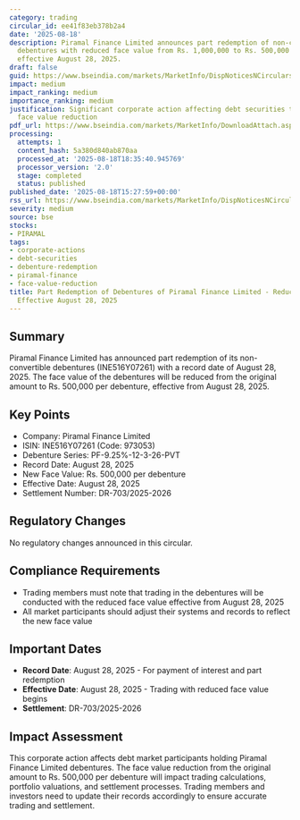 ```yaml
---
category: trading
circular_id: ee41f83eb378b2a4
date: '2025-08-18'
description: Piramal Finance Limited announces part redemption of non-convertible
  debentures with reduced face value from Rs. 1,000,000 to Rs. 500,000 per debenture
  effective August 28, 2025.
draft: false
guid: https://www.bseindia.com/markets/MarketInfo/DispNoticesNCirculars.aspx?Noticeid={36894956-E8A4-445F-960F-0C1298A4D224}&noticeno=20250818-61&dt=08/18/2025&icount=61&totcount=77&flag=0
impact: medium
impact_ranking: medium
importance_ranking: medium
justification: Significant corporate action affecting debt securities trading with
  face value reduction
pdf_url: https://www.bseindia.com/markets/MarketInfo/DownloadAttach.aspx?id=20250818-61&attachedId=
processing:
  attempts: 1
  content_hash: 5a380d840ab870aa
  processed_at: '2025-08-18T18:35:40.945769'
  processor_version: '2.0'
  stage: completed
  status: published
published_date: '2025-08-18T15:27:59+00:00'
rss_url: https://www.bseindia.com/markets/MarketInfo/DispNoticesNCirculars.aspx?Noticeid={36894956-E8A4-445F-960F-0C1298A4D224}&noticeno=20250818-61&dt=08/18/2025&icount=61&totcount=77&flag=0
severity: medium
source: bse
stocks:
- PIRAMAL
tags:
- corporate-actions
- debt-securities
- debenture-redemption
- piramal-finance
- face-value-reduction
title: Part Redemption of Debentures of Piramal Finance Limited - Reduced Face Value
  Effective August 28, 2025
---
```


## Summary

Piramal Finance Limited has announced part redemption of its non-convertible debentures (INE516Y07261) with a record date of August 28, 2025. The face value of the debentures will be reduced from the original amount to Rs. 500,000 per debenture, effective from August 28, 2025.

## Key Points

- Company: Piramal Finance Limited
- ISIN: INE516Y07261 (Code: 973053)
- Debenture Series: PF-9.25%-12-3-26-PVT
- Record Date: August 28, 2025
- New Face Value: Rs. 500,000 per debenture
- Effective Date: August 28, 2025
- Settlement Number: DR-703/2025-2026

## Regulatory Changes

No regulatory changes announced in this circular.

## Compliance Requirements

- Trading members must note that trading in the debentures will be conducted with the reduced face value effective from August 28, 2025
- All market participants should adjust their systems and records to reflect the new face value

## Important Dates

- **Record Date**: August 28, 2025 - For payment of interest and part redemption
- **Effective Date**: August 28, 2025 - Trading with reduced face value begins
- **Settlement**: DR-703/2025-2026

## Impact Assessment

This corporate action affects debt market participants holding Piramal Finance Limited debentures. The face value reduction from the original amount to Rs. 500,000 per debenture will impact trading calculations, portfolio valuations, and settlement processes. Trading members and investors need to update their records accordingly to ensure accurate trading and settlement.